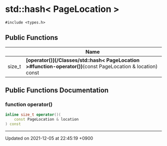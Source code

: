 

# std::hash< PageLocation >






`#include <types.h>`

## Public Functions

|                | Name           |
| -------------- | -------------- |
| size_t | **[operator()](/Classes/std::hash< PageLocation >#function-operator())**(const PageLocation & location) const |

## Public Functions Documentation

### function operator()

```cpp
inline size_t operator()(
    const PageLocation & location
) const
```


-------------------------------

Updated on 2021-12-05 at 22:45:19 +0900
